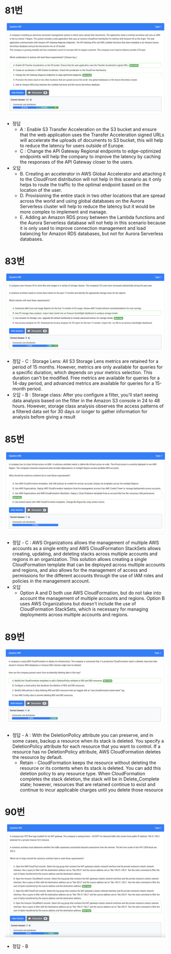 # 81번

![image-20231227194415751](images/20231227_examtopic_sap_81-90/image-20231227194415751.png)

- 정답
  - A : Enable S3 Transfer Acceleration on the S3 bucket and ensure that the web application uses the Transfer Acceleration signed URLs will accelerate the uploads of documents to S3 bucket, this will help to reduce the latency for users outside of Europe.
  - C : Change the API Gateway Regional endpoints to edge-optimized endpoints will help the company to improve the latency by caching the responses of the API Gateway closer to the users.
- 오답
  - B. Creating an accelerator in AWS Global Accelerator and attaching it to the CloudFront distribution will not help in this scenario as it only helps to route the traffic to the optimal endpoint based on the location of the user. 
  - D. Provisioning the entire stack in two other locations that are spread across the world and using global databases on the Aurora Serverless cluster will help to reduce the latency but it would be more complex to implement and manage. 
  - E. Adding an Amazon RDS proxy between the Lambda functions and the Aurora Serverless database will not help in this scenario because it is only used to improve connection management and load balancing for Amazon RDS databases, but not for Aurora Serverless databases.

# 83번

![image-20231227195032436](images/20231227_examtopic_sap_81-90/image-20231227195032436.png)

- 정답 - C : Storage Lens: All S3 Storage Lens metrics are retained for a period of 15 months. However, metrics are only available for queries for a specific duration, which depends on your metrics selection. This duration can't be modified. Free metrics are available for queries for a 14-day period, and advanced metrics are available for queries for a 15-month period.
- 오답 - B : Storage class: After you configure a filter, you'll start seeing data analysis based on the filter in the Amazon S3 console in 24 to 48 hours. However, storage class analysis observes the access patterns of a filtered data set for 30 days or longer to gather information for analysis before giving a result 

# 85번

![image-20231227195418947](images/20231227_examtopic_sap_81-90/image-20231227195418947.png)

- 정답 - C : AWS Organizations allows the management of multiple AWS accounts as a single entity and AWS CloudFormation StackSets allows creating, updating, and deleting stacks across multiple accounts and regions in an organization. This solution allows creating a single CloudFormation template that can be deployed across multiple accounts and regions, and also allows for the management of access and permissions for the different accounts through the use of IAM roles and policies in the management account.
- 오답
  - Option A and D both use AWS CloudFormation, but do not take into account the management of multiple accounts and regions. Option B uses AWS Organizations but doesn't include the use of CloudFormation StackSets, which is necessary for managing deployments across multiple accounts and regions.

# 89번

![image-20231227200900319](images/20231227_examtopic_sap_81-90/image-20231227200900319.png)

- 정답 - A : With the DeletionPolicy attribute you can preserve, and in some cases, backup a resource when its stack is deleted. You specify a DeletionPolicy attribute for each resource that you want to control. If a resource has no DeletionPolicy attribute, AWS CloudFormation deletes the resource by default. 
  - Retain - CloudFormation keeps the resource without deleting the resource or its contents when its stack is deleted. You can add this deletion policy to any resource type. When CloudFormation completes the stack deletion, the stack will be in Delete_Complete state; however, resources that are retained continue to exist and continue to incur applicable charges until you delete those resource

# 90번

![image-20231227201940739](images/20231227_examtopic_sap_81-90/image-20231227201940739.png)

- 정답 - B